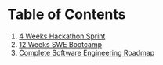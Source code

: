 # Table of Contents
1. [4 Weeks Hackathon Sprint](4-weeks-hackathon-sprint.md)
2. [12 Weeks SWE Bootcamp](./12-weeks-bootcamp.md)
3. [Complete Software Engineering Roadmap](./roadmap.md)